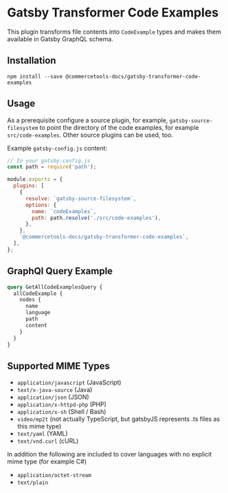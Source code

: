 # Gatsby Transformer Code Examples

This plugin transforms file contents into `CodeExample` types and makes them available in Gatsby GraphQL schema.

## Installation

`npm install --save @commercetools-docs/gatsby-transformer-code-examples`

## Usage

As a prerequisite configure a source plugin, for example, `gatsby-source-filesystem` to point the directory of the code examples, for example `src/code-examples`. Other source plugins can be used, too.

Example `gatsby-config.js` content:

```js
// In your gatsby-config.js
const path = require('path');

module.exports = {
  plugins: [
    {
      resolve: `gatsby-source-filesystem`,
      options: {
        name: `codeExamples`,
        path: path.resolve('./src/code-examples'),
      },
    },
    `@commercetools-docs/gatsby-transformer-code-examples`,
  ],
};
```

## GraphQl Query Example

```graphql
query GetAllCodeExamplesQuery {
  allCodeExample {
    nodes {
      name
      language
      path
      content
    }
  }
}
```

## Supported MIME Types

- `application/javascript` (JavaScript)
- `text/x-java-source` (Java)
- `application/json` (JSON)
- `application/x-httpd-php` (PHP)
- `application/x-sh` (Shell / Bash)
- `video/mp2t` (not actually TypeScript, but gatsbyJS represents .ts files as this mime type)
- `text/yaml` (YAML)
- `text/vnd.curl` (cURL)

In addition the following are included to cover languages with no explicit mime type (for example C#)

- `application/octet-stream`
- `text/plain`
